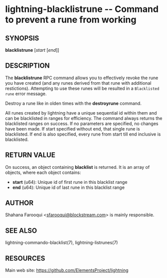 lightning-blacklistrune -- Command to prevent a rune from working
==============================================================

SYNOPSIS
--------

**blacklistrune** [*start* [*end*]]

DESCRIPTION
-----------

The **blacklistrune** RPC command allows you to effectively revoke the rune you have created (and any runes derived from that rune with additional restictions). Attempting to use these runes will be resulted in a `Blacklisted rune` error message.

Destroy a rune like in olden times with the **destroyrune** command.

All runes created by lightning have a unique sequential id within them and can be blacklisted in ranges for efficiency. The command always returns the blacklisted ranges on success. If no parameters are specified, no changes have been made. If start specified without end, that single rune is blacklisted. If end is also specified, every rune from start till end inclusive is blacklisted.

RETURN VALUE
------------

[comment]: # (GENERATE-FROM-SCHEMA-START)
On success, an object containing **blacklist** is returned.  It is an array of objects, where each object contains:

- **start** (u64): Unique id of first rune in this blacklist range
- **end** (u64): Unique id of last rune in this blacklist range

[comment]: # (GENERATE-FROM-SCHEMA-END)

AUTHOR
------

Shahana Farooqui <<sfarooqui@blockstream.com>> is mainly responsible.

SEE ALSO
--------

lightning-commando-blacklist(7), lightning-listrunes(7)

RESOURCES
---------

Main web site: <https://github.com/ElementsProject/lightning>

[comment]: # ( SHA256STAMP:a165eb0086559c67fd2992bd736450fc5cb60d5607b94b095782e5c43b945e66)
